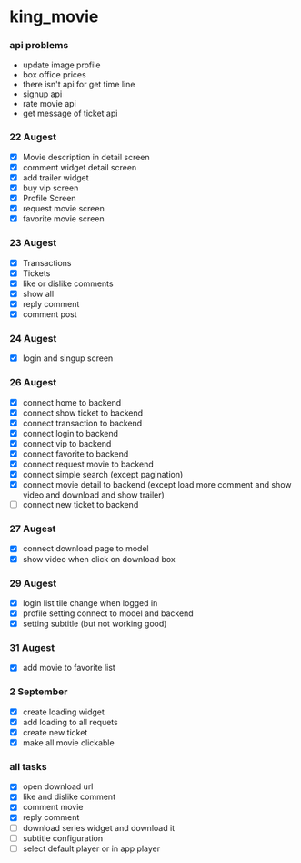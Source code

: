 # king_movie

### api problems
- update image profile
- box office prices
- there isn't api for get time line 
- signup api
- rate movie api
- get message of ticket api



### 22 Augest
- [x] Movie description in detail screen
- [x] comment widget detail screen
- [x] add trailer widget
- [x] buy vip screen
- [x] Profile Screen
- [x] request movie screen
- [x] favorite movie screen
  
### 23 Augest
- [x] Transactions
- [x] Tickets
- [x] like or dislike comments
- [x] show all
- [x] reply comment
- [x] comment post

### 24 Augest
- [x] login and singup screen


### 26 Augest
- [x] connect home to backend
- [x] connect show ticket to backend
- [x] connect transaction to backend
- [x] connect login to backend
- [x] connect vip to backend
- [x] connect favorite to backend
- [x] connect request movie to backend
- [x] connect simple search (except pagination)
- [x] connect movie detail to backend (except load more comment and show video and download and show trailer)
- [ ] connect new ticket to backend

### 27 Augest 
- [x] connect download page to model
- [x] show video when click on download box

### 29 Augest
- [x] login list tile change when logged in
- [x] profile setting connect to model and backend
- [x] setting subtitle (but not working good)

### 31 Augest
- [x] add movie to favorite list


### 2 September
- [x] create loading widget
- [x] add loading to all requets
- [x] create new ticket
- [x] make all movie clickable

### all tasks
- [x] open download url
- [x] like and dislike comment
- [x] comment movie
- [x] reply comment
- [ ] download series widget and download it
- [ ] subtitle configuration 
- [ ] select default player or in app player